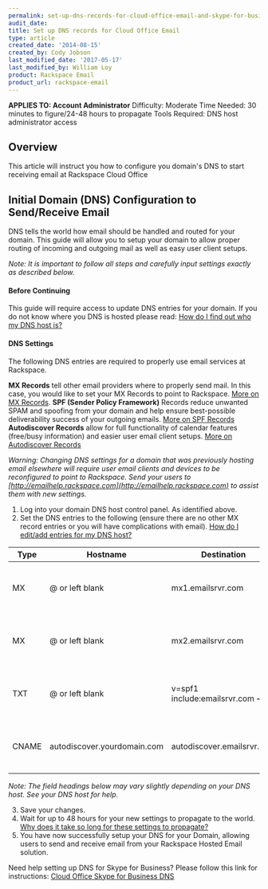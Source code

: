```yaml
---
permalink: set-up-dns-records-for-cloud-office-email-and-skype-for-business/
audit_date:
title: Set up DNS records for Cloud Office Email
type: article
created_date: '2014-08-15'
created_by: Cody Jobson
last_modified_date: '2017-05-17'
last_modified_by: William Loy
product: Rackspace Email
product_url: rackspace-email
---
```

**APPLIES TO: Account Administrator**
Difficulty: Moderate
Time Needed: 30 minutes to figure/24-48 hours to propagate
Tools Required: DNS host administrator access

## Overview
This article will instruct you how to configure you domain's DNS to start receiving email at Rackspace Cloud Office


## Initial Domain (DNS) Configuration to Send/Receive Email

DNS tells the world how email should be handled and routed for your domain. This guide will allow you to setup your domain to allow proper routing of incoming and outgoing mail as well as easy user client setups.

*Note: It is important to follow all steps and carefully input settings exactly as described below.*

#### Before Continuing
This guide will require access to update DNS entries for your domain.
If you do not know where you DNS is hosted please read: [How do I find out who my DNS host is?](https://support.rackspace.com/how-to/find-dns-host#how-do-i-find-out-who-my-dns-host-is)

#### DNS Settings
The following DNS entries are required to properly use email services at Rackspace.

**MX Records** tell other email providers where to properly send mail. In this case, you would like to set your MX Records to point to Rackspace. [More on MX Records](https://support.rackspace.com/how-to/dns-record-definitions#mx-record).
**SPF (Sender Policy Framework)** Records reduce unwanted SPAM and spoofing from your domain and help ensure best-possible deliverability success of your outgoing emails. [More on SPF Records](https://support.rackspace.com/how-to/dns-record-definition#txt-record)
**Autodiscover Records** allow for full functionality of calendar features (free/busy information) and easier user email client setups. [More on Autodiscover Records](https://support.rackspace.com/how-to/dns-record-definitions#cname-record)


*Warning: Changing DNS settings for a domain that was previously hosting email elsewhere will require user email clients and devices to be reconfigured to point to Rackspace. Send your users to [http://emailhelp.rackspace.com](http://emailhelp.rackspace.com) to assist them with new settings.*

1.	Log into your domain DNS host control panel. As identified above.
2.	Set the DNS entries to the following (ensure there are no other MX record entries or you will have complications with email). [How do I edit/add entries for my DNS host?](https://support.rackspace.com/how-to/find-dns-host#how-do-add-or-edit-entries-for-my-dns-host)

|Type    |Hostname                   |Destination                      |Priority    |TTL                           |
|--------|---------------------------|---------------------------------|------------|------------------------------|        
|MX      | @ or left blank           |mx1.emailsrvr.com                |10          |3600 seconds or lowest allowed|
|MX      | @ or left blank           |mx2.emailsrvr.com                |20          |3600 seconds or lowest allowed|   
|TXT     | @ or left blank           |v=spf1 include:emailsrvr.com ~all| N/A        |3600 seconds or lowest allowed|
|CNAME   |autodiscover.yourdomain.com|autodiscover.emailsrvr.com       | N/A        |3600 seconds or lowest allowed|

*Note: The field headings below may vary slightly depending on your DNS host. See your DNS host for help.*

3.	Save your changes.
4.	Wait for up to 48 hours for your new settings to propagate to the world. [Why does it take so long for these settings to propagate?](https://support.rackspace.com/how-to/dns-record-definitions#dns-propagation)
5.	You have now successfully setup your DNS for your Domain, allowing users to send and receive email from your Rackspace Hosted Email solution.


Need help setting up DNS for Skype for Business? Please follow this link for instructions: [Cloud Office Skype for Business DNS](https://support.rackspace.com/how-to/set-up-dns-records-for-cloud-office-skype-for-business)
